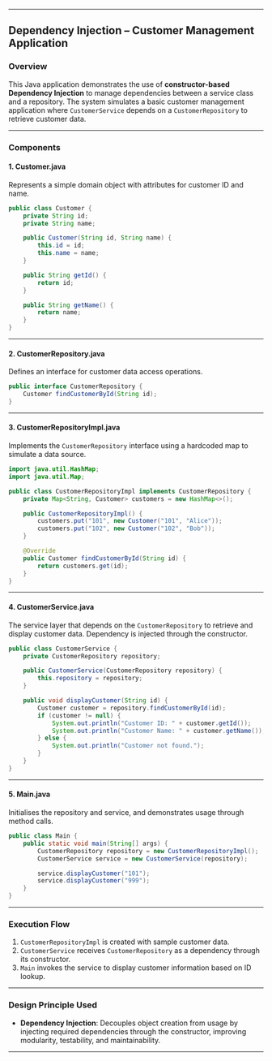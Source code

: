 
---

## Dependency Injection – Customer Management Application

### Overview

This Java application demonstrates the use of **constructor-based Dependency Injection** to manage dependencies between a service class and a repository. The system simulates a basic customer management application where `CustomerService` depends on a `CustomerRepository` to retrieve customer data.

---

### Components

#### 1. **Customer.java**

Represents a simple domain object with attributes for customer ID and name.

```java
public class Customer {
    private String id;
    private String name;

    public Customer(String id, String name) {
        this.id = id;
        this.name = name;
    }

    public String getId() {
        return id;
    }

    public String getName() {
        return name;
    }
}
```

---

#### 2. **CustomerRepository.java**

Defines an interface for customer data access operations.

```java
public interface CustomerRepository {
    Customer findCustomerById(String id);
}
```

---

#### 3. **CustomerRepositoryImpl.java**

Implements the `CustomerRepository` interface using a hardcoded map to simulate a data source.

```java
import java.util.HashMap;
import java.util.Map;

public class CustomerRepositoryImpl implements CustomerRepository {
    private Map<String, Customer> customers = new HashMap<>();

    public CustomerRepositoryImpl() {
        customers.put("101", new Customer("101", "Alice"));
        customers.put("102", new Customer("102", "Bob"));
    }

    @Override
    public Customer findCustomerById(String id) {
        return customers.get(id);
    }
}
```

---

#### 4. **CustomerService.java**

The service layer that depends on the `CustomerRepository` to retrieve and display customer data. Dependency is injected through the constructor.

```java
public class CustomerService {
    private CustomerRepository repository;

    public CustomerService(CustomerRepository repository) {
        this.repository = repository;
    }

    public void displayCustomer(String id) {
        Customer customer = repository.findCustomerById(id);
        if (customer != null) {
            System.out.println("Customer ID: " + customer.getId());
            System.out.println("Customer Name: " + customer.getName());
        } else {
            System.out.println("Customer not found.");
        }
    }
}
```

---

#### 5. **Main.java**

Initialises the repository and service, and demonstrates usage through method calls.

```java
public class Main {
    public static void main(String[] args) {
        CustomerRepository repository = new CustomerRepositoryImpl();
        CustomerService service = new CustomerService(repository);

        service.displayCustomer("101");
        service.displayCustomer("999");
    }
}
```

---

### Execution Flow

1. `CustomerRepositoryImpl` is created with sample customer data.
2. `CustomerService` receives `CustomerRepository` as a dependency through its constructor.
3. `Main` invokes the service to display customer information based on ID lookup.

---

### Design Principle Used

* **Dependency Injection**: Decouples object creation from usage by injecting required dependencies through the constructor, improving modularity, testability, and maintainability.

---
